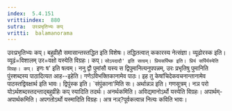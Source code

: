 ```yaml
---
index:  5.4.151
vrittiindex:  880
sutra:  उरःप्रभृतिभ्यः कप्
vritti:  balamanorama 
---
```


उरःप्रभृतिभ्यः कप्। बहुव्रीहौ समासान्तस्तद्धित इति विशेषः। तद्धितत्वात् ककारस्य नेत्संज्ञा। व्यूढोरस्क इति। व्यूढं=विशालम् उर=वक्षो यस्येति विग्रहः। कप्। `सोऽपदादौ' इति सत्वम्। प्रियसर्पिष्क इति। प्रियं सर्पिर्यस्येति विग्रहः। कप्। `इणः ष' इति षत्वम्। ननु द्वौ पुमांसौ यस्य स द्विपुमानित्यनुपपन्नम्, उरः प्रभृतिषु पुमानिति पुंस्शब्दस्य पाठादित्यत आह--इहेति। गणेऽविभक्तिकानामेव पाठः। इह तु केषांचिदेकवचनान्तानामेव पाठस्तद्विवक्षार्थ इति भावः। द्विपुंस्क इति। `संपुंकाना'मिति सः। अर्थान्नञ इति। गणसूत्रम्। नञ परो योऽर्थशब्दस्तदन्ताद्बहुव्रीहेः कप् स्यादिति तदर्थः। अनर्थकमिति। अविद्यमानोऽर्थो यस्येति विग्रहः। अपार्थम्-अपार्थकमिति। अपगतोऽर्थो यस्मादिति विग्रहः। अत्र नञ्?पूर्वकत्वान्न नित्यः कविति भावः। 


